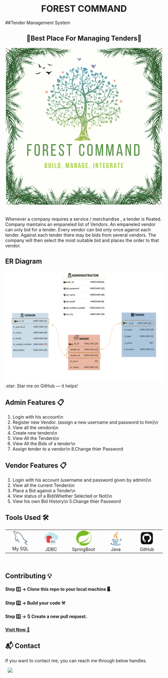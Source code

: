  ### <h1 align="center">FOREST COMMAND</h1>
 ##Tender Management System
 ### <h2 align="center">🌟Best Place For Managing Tenders🌟</h2>
 

<div align="center">
  <img alt="Demo" src="Forest_Command/Images/Forest Command.png" />
</div>

<br>
<br>
Whenever a company  requires a service / merchandise , a tender is floated. Company maintains an empaneled list of Vendors. An empaneled vendor can only bid for a tender. Every vendor can bid only once against   each tender. Against each tender there may be   bids from several vendors. The company will then select the most suitable bid and places the order to that vendor.



## ER Diagram
<img alt="Demo" src="Forest_Command/Images/ER.jpg" />
:star: Star me on GitHub — it helps!

## Admin Features 📋
1. Login with his account\n
2. Register new Vendor. (assign a new username and password to him)\n
3. View all the vendors\n
4. Create new tenders\n
5. View All the Tenders\n
6. View All the Bids of a tender\n
7. Assign tender to a vendor\n
8.Change thier Password

## Vendor Features 📋
1. Login with his account (username and password given by admin)\n
1. View all the current Tenders\n
2. Place a Bid against a Tender\n
3. View status of a Bid(Whether Selected or Not)\n
4. View his own Bid History\n
5.Change thier Password


## Tools Used 🛠️
<table align="center">
  
  <tr>
      <td align="center" width="100">
        <img src="Forest_Command/tools/mysql.png" width="45" height="45" alt="HTML" />
      <br>My SQL
    </td>
    
 <td align="center" width="100">
        <img src="Forest_Command/tools/jdbc.png" width="48" height="48" alt="CSS" />
      <br>JDBC
    </td> 
    
<td align="center" width="100">
        <img src="Forest_Command/tools/springboot.png" width="48" height="48" alt="Java" />
      <br>SpringBoot
    </td>
    
<td align="center" width="100">
        <img src="Forest_Command/tools/java.png" width="48" height="48" alt="javascript" />
      <br>Java 
    </td>
    
<td align="center" width="100">
        <img src="Forest_Command/tools/github.png" width="48" height="48" alt="Vuejs" />
      <br>GitHub
    </td> 
  </tr> 
  </table>


<br>



## Contributing 💡
#### Step 1️⃣    -> Clone this repo to your local machine 🖥️.

#### Step 2️⃣    -> **Build your code** ⚒️

#### Step 3️⃣    -> 🔃 Create a new pull request.



<a href="https://shubh2-0.github.io/ShubhamBhati.github.io/" target="_blank">**Visit Now** 🚀</a>

<h2>📬 Contact</h2>

If you want to contact me, you can reach me through below handles.


&nbsp;&nbsp;<a href="https://www.linkedin.com/in/shubham-bhati-787319213/"><img src="https://www.felberpr.com/wp-content/uploads/linkedin-logo.png" width="30"></img></a>



